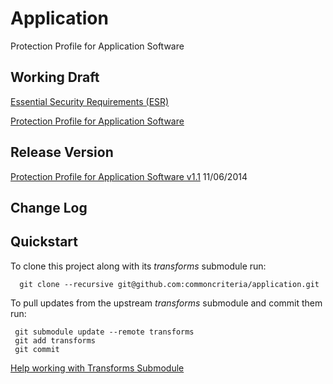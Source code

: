 Application
===========

Protection Profile for Application Software


## Working Draft
[Essential Security Requirements (ESR)](http://common-criteria.rhcloud.com/application/output/application-esr.html)

[Protection Profile for Application Software](http://common-criteria.rhcloud.com/application/output/application-release.html)

## Release Version
[Protection Profile for Application Software v1.1](https://www.niap-ccevs.org/pp/PP_APP_v1.1/) 11/06/2014

## Change Log

## Quickstart
To clone this project along with its _transforms_ submodule run:

````
  git clone --recursive git@github.com:commoncriteria/application.git
````
To pull updates from the upstream _transforms_ submodule and commit them run:
````
 git submodule update --remote transforms
 git add transforms
 git commit
````

[Help working with Transforms Submodule](https://github.com/commoncriteria/transforms/wiki/Working-with-Transforms-as-a-Submodule)
